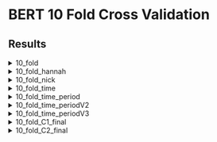 # BERT 10 Fold Cross Validation
## Results
<details>
<summary>10_fold</summary>
<img src="10_fold/test.png" width=50%>
<img src="10_fold/test_nor.png" width=50%>
</details>

<details>
<summary>10_fold_hannah</summary>
<img src="10_fold_hannah/test.png" width=50%>
<img src="10_fold_hannah/test_nor.png" width=50%>
</details>

<details>
<summary>10_fold_nick</summary>
<img src="10_fold_nick/test.png" width=50%>
<img src="10_fold_nick/test_nor.png" width=50%>
</details>

<details>
<summary>10_fold_time</summary>
<img src="10_fold_time/test.png" width=50%>
<img src="10_fold_time/test_nor.png" width=50%>
</details>

<details>
<summary>10_fold_time_period</summary>
<img src="10_fold_time_period/test.png" width=50%>
<img src="10_fold_time_period/test_nor.png" width=50%>
</details>

<details>
<summary>10_fold_time_periodV2</summary>
<img src="10_fold_time_periodV2/test.png" width=50%>
<img src="10_fold_time_periodV2/test_nor.png" width=50%>
</details>

<details>
<summary>10_fold_time_periodV3</summary>
<img src="10_fold_time_periodV3/test.png" width=50%>
<img src="10_fold_time_periodV3/test_nor.png" width=50%>
</details>

<details>
<summary>10_fold_C1_final</summary>
<img src="10_fold_C1_final/test.png" width=50%>
<img src="10_fold_C1_final/test_nor.png" width=50%>
</details>

<details>
<summary>10_fold_C2_final</summary>
<img src="10_fold_C2_final/test.png" width=50%>
<img src="10_fold_C2_final/test_nor.png" width=50%>
</details>
